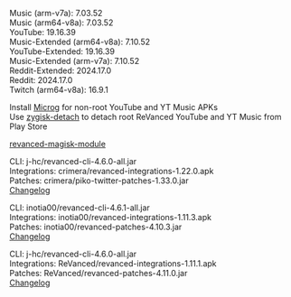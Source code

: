 Music (arm-v7a): 7.03.52  
Music (arm64-v8a): 7.03.52  
YouTube: 19.16.39  
Music-Extended (arm64-v8a): 7.10.52  
YouTube-Extended: 19.16.39  
Music-Extended (arm-v7a): 7.10.52  
Reddit-Extended: 2024.17.0  
Reddit: 2024.17.0  
Twitch (arm64-v8a): 16.9.1  

Install [Microg](https://github.com/ReVanced/GmsCore/releases) for non-root YouTube and YT Music APKs  
Use [zygisk-detach](https://github.com/j-hc/zygisk-detach) to detach root ReVanced YouTube and YT Music from Play Store  

[revanced-magisk-module](https://github.com/j-hc/revanced-magisk-module)
  
CLI: j-hc/revanced-cli-4.6.0-all.jar  
Integrations: crimera/revanced-integrations-1.22.0.apk  
Patches: crimera/piko-twitter-patches-1.33.0.jar  
[Changelog](https://github.com/crimera/piko/releases/tag/v1.33.0)

CLI: inotia00/revanced-cli-4.6.1-all.jar  
Integrations: inotia00/revanced-integrations-1.11.3.apk  
Patches: inotia00/revanced-patches-4.10.3.jar  
[Changelog](https://github.com/inotia00/revanced-patches/releases/tag/v4.10.3)

CLI: j-hc/revanced-cli-4.6.0-all.jar  
Integrations: ReVanced/revanced-integrations-1.11.1.apk  
Patches: ReVanced/revanced-patches-4.11.0.jar  
[Changelog](https://github.com/ReVanced/revanced-patches/releases/tag/v4.11.0)  
